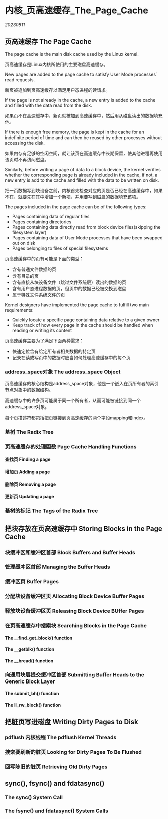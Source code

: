 ﻿# 内核_页高速缓存_The_Page_Cache  

*20230811*  

## 页高速缓存 The Page Cache

The page cache is the main disk cache used by the Linux kernel.

页高速缓存是Linux内核所使用的主要磁盘高速缓存。

New pages are added to the page cache to satisfy User Mode processes` read requests.

新页被追加到页高速缓存以满足用户态进程的读请求。

If the page is not already in the cache, a new entry is added to the cache and filled with the data read from the disk.

如果页不在高速缓存中，新页就被加到高速缓存中，然后用从磁盘读出的数据填充他。

If there is enough free memory, the page is kept in the cache for an indefinite period of time and can then be reused by other processes without accessing the disk.

如果内存有足够的空闲空间，就让该页在高速缓存中长期保留，使其他进程再使用该页时不再访问磁盘。

Similarly, before writing a page of data to a block device, the kernel verifies whether the corresponding page is already included in the cache, if not, a new entry is add to the cache and filled with the data to be written on disk.

把一页数据写到块设备之前，内核首先检查对应的页是否已经在高速缓存中，如果不在，就要先在其中增加一个新项，并用要写到磁盘的数据填充该项。

The pages included in the page cache can be of  the following types:

* Pages containing data of regular files
* Pages containing directories
* Pages containing data directly read from block device files(skipping the filesystem layer)
* Pages containing data of User Mode processes that have been swapped out on disk
* Pages belonging to files of special filesystems

页高速缓存中的页有可能是下面的类型：

* 含有普通文件数据的页
* 含有目录的页
* 含有直接从块设备文件（跳过文件系统层）读出的数据的页
* 含有用户态进程数据的页，但页中的数据已经被交换到磁盘
* 属于特殊文件系统文件的页

Kernel designers have implemented the page cache to fulfill two main requirements:

* Quickly locate a specific page containing data relative to a given owner
* Keep track of how every page in the cache should be handled when reading or writing its content

页高速缓存主要为了满足下面两种需求：

* 快速定位含有给定所有者相关数据的特定页
* 记录在读或写页中的数据时应当如何处理高速缓存中的每个页

### address_space对象 The address_space Object

页高速缓存的核心结构是address_space对象，他是一个嵌入在页所有者的索引节点对象中的数据结构。

高速缓存中的许多页可能属于同一个所有者，从而可能被链接到同一个address_space对象。

每个页描述符都包括把页链接到页高速缓存的两个字段mapping和index。

### 基树 The Radix Tree

### 页高速缓存的处理函数 Page Cache Handling Functions

#### 查找页 Finding a page

#### 增加页 Adding a page

#### 删除页 Removing a page

#### 更新页 Updating a page

### 基树的标记 The Tags of the Radix Tree

## 把块存放在页高速缓存中 Storing Blocks in the Page Cache

### 块缓冲区和缓冲区首部 Block Buffers and Buffer Heads

### 管理缓冲区首部 Managing the Buffer Heads

### 缓冲区页 Buffer Pages

### 分配块设备缓冲区页 Allocating Block Device Buffer Pages

### 释放块设备缓冲区页 Releasing Block Device BUffer Pages

### 在页高速缓存中搜索块 Searching Blocks in the Page Cache

#### The __find_get_block() function

#### The __getblk() function

#### The __bread() function

### 向通用块层提交缓冲区首部 Submitting Buffer Heads to the Generic Block Layer

#### The submit_bh() function

#### The ll_rw_block() function

## 把脏页写进磁盘 Writing Dirty Pages to Disk

### pdflush 内核线程 The pdflush Kernel Threads

### 搜索要刷新的脏页 Looking for Dirty Pages To Be Flushed

### 回写陈旧的脏页 Retrieving Old Dirty Pages

## sync(), fsync() and fdatasync()

### The sync() System Call

### The fsync() and fdatasync() System Calls
